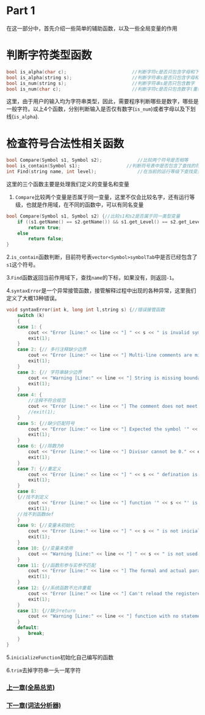 # Part 1

在这一部分中，首先介绍一些简单的辅助函数，以及一些全局变量的作用
# 判断字符类型函数
 ```C
bool is_alpha(char c);						  //判断字符c是否只包含字母和下划线
bool is_alpha(string s);					  //判断字符串s是否只包含字母和下划线(重载)
bool is_num(string s);						  //判断字符串s是否只包含数字
bool is_num(char c);						  //判断字符c是否只包含数字(重载)
 ```
 这里，由于用户的输入均为字符串类型，因此，需要程序判断哪些是数字，哪些是一般字符。以上4个函数，分别判断输入是否仅有数字(`is_num`)或者字母以及下划线(`is_alpha`).
 # 检查符号合法性相关函数
 
 ```C
bool Compare(Symbol s1, Symbol s2);				//比较两个符号是否相等
bool is_contain(Symbol s1);					//判断符号表中是否包含了查找的符号
int Find(string name, int level);				//在当前的运行等级下查找变量名name
 ```
这里的三个函数主要是处理我们定义的变量名和变量
1. `Compare`比较两个变量是否属于同一变量，这里不仅会比较名字，还有运行等级，也就是作用域，在不同的函数中，可以有同名变量
``` C
bool Compare(Symbol s1, Symbol s2) {//比较s1和s2是否属于同一类型变量
	if ((s1.getName() == s2.getName()) && s1.get_Level() == s2.get_Level())
		return true;
	else
		return false;
}
```
2.`is_contain`函数判断，目前符号表`vector<Symbol>symbolTab`中是否已经包含了`s1`这个符号。

3.`Find`函数返回当前作用域下，查找`name`的下标，如果没有，则返回`-1`。

4.`syntaxError`是一个异常接管函数，接管解释过程中出现的各种异常，这里我们定义了大概13种错误。

```C
void syntaxError(int k, long int l,string s) {//错误接管函数
	switch (k)
	{
	case 1: {
		cout << "Error [Line:" << line << "] " << s << " is invalid symbol." << endl;
		exit(1);
	}
	case 2: {// 多行注释缺少边界
		cout << "Error [Line:" << line << "] Multi-line comments are missing boundaries." << endl;
		exit(1);
	}
	case 3: {// 字符串缺少边界
		cout << "Warning [Line:" << line << "] String is missing boundaries." << endl;
		exit(1);
	}
	case 4: {
		//注释不符合规范
		cout << "Error [Line:" << line << "] The comment does not meet the specification." << endl;
		//exit(1);
	}
	case 5: {//缺少匹配符号
		cout << "Error [Line:" << line << "] Expected the symbol '" << s << "',but not have." << endl;
		exit(1);
	}
	case 6: {//除数为0
		cout << "Error [Line:" << line << "] Divisor cannot be 0." << endl;
		exit(1);
	}
	case 7: {//重定义
		cout << "Error [Line:" << line << "] " << s << " defination is duplicated!" << endl;
		exit(1);
	}
	case 8:
	{//找不到定义
		cout << "Error [Line:" << line << "] function '" << s << "' is not defined!" << endl;
		exit(1);
	//找不到函数def
	}
	case 9: {//变量未初始化
		cout << "Error [Line:" << line << "] " << s << " is not inicialized or can't find." << endl;
		exit(1);
	}
	case 10: {//变量未使用
		cout << "Warning [Line:" << line << "] " << s << " is not used." << endl;
	}
	case 11: {//函数形参与实参不匹配
		cout << "Error [Line:" << line << "] The formal and actual parameters do not match." << endl;
		exit(1);
	}
	case 12: {//系统函数不允许重载
		cout << "Error [Line:" << line << "] Can't reload the registered function " << s << endl;
		exit(1);
	}
	case 13: {//缺少return
		cout << "Warning [Line:" << line << "] function with no statement 'return'. "  << endl;
	}
	default:
		break;
	}
}
```
5.`inicializeFunction`初始化自己编写的函数

6.`trim`去掉字符串一头一尾字符

### [上一章(全局总览)](https://github.com/djh-sudo/Interpreter/blob/main/Method/Chap1.md)

### [下一章(词法分析器)](https://github.com/djh-sudo/Interpreter/blob/main/Method/Chap3.md)
